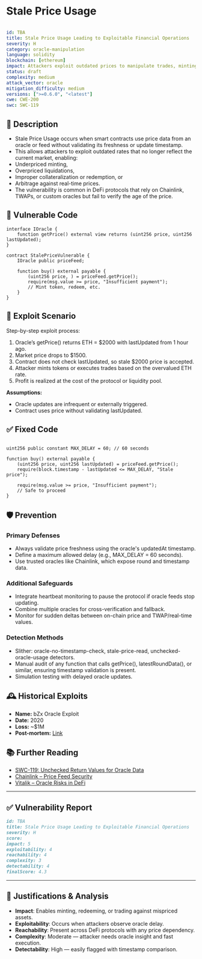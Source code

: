 # Stale Price Usage 

```YAML

id: TBA
title: Stale Price Usage Leading to Exploitable Financial Operations
severity: H
category: oracle-manipulation
language: solidity
blockchain: [ethereum]
impact: Attackers exploit outdated prices to manipulate trades, minting, or liquidations
status: draft
complexity: medium
attack_vector: oracle
mitigation_difficulty: medium
versions: [">=0.6.0", "<latest"]
cwe: CWE-200
swc: SWC-119
```

## 📝 Description

- Stale Price Usage occurs when smart contracts use price data from an oracle or feed without validating its freshness or update timestamp. 
- This allows attackers to exploit outdated rates that no longer reflect the current market, enabling:
- Underpriced minting, 
- Overpriced liquidations, 
- Improper collateralization or redemption, or
- Arbitrage against real-time prices.
- The vulnerability is common in DeFi protocols that rely on Chainlink, TWAPs, or custom oracles but fail to verify the age of the price.

## 🚨 Vulnerable Code

```solidity
interface IOracle {
    function getPrice() external view returns (uint256 price, uint256 lastUpdated);
}

contract StalePriceVulnerable {
    IOracle public priceFeed;

    function buy() external payable {
        (uint256 price, ) = priceFeed.getPrice();
        require(msg.value >= price, "Insufficient payment");
        // Mint token, redeem, etc.
    }
}
```

## 🧪 Exploit Scenario

Step-by-step exploit process:

1. Oracle’s getPrice() returns ETH = $2000 with lastUpdated from 1 hour ago.
2. Market price drops to $1500.
3. Contract does not check lastUpdated, so stale $2000 price is accepted.
4. Attacker mints tokens or executes trades based on the overvalued ETH rate.
5. Profit is realized at the cost of the protocol or liquidity pool.

**Assumptions:**

- Oracle updates are infrequent or externally triggered.
- Contract uses price without validating lastUpdated.

## ✅ Fixed Code

```solidity

uint256 public constant MAX_DELAY = 60; // 60 seconds

function buy() external payable {
    (uint256 price, uint256 lastUpdated) = priceFeed.getPrice();
    require(block.timestamp - lastUpdated <= MAX_DELAY, "Stale price");

    require(msg.value >= price, "Insufficient payment");
    // Safe to proceed
}
```

## 🛡️ Prevention

### Primary Defenses

- Always validate price freshness using the oracle's updatedAt timestamp.
- Define a maximum allowed delay (e.g., MAX_DELAY = 60 seconds).
- Use trusted oracles like Chainlink, which expose round and timestamp data.

### Additional Safeguards

- Integrate heartbeat monitoring to pause the protocol if oracle feeds stop updating.
- Combine multiple oracles for cross-verification and fallback.
- Monitor for sudden deltas between on-chain price and TWAP/real-time values.

### Detection Methods

- Slither: oracle-no-timestamp-check, stale-price-read, unchecked-oracle-usage detectors.
- Manual audit of any function that calls getPrice(), latestRoundData(), or similar, ensuring timestamp validation is present.
- Simulation testing with delayed oracle updates.

## 🕰️ Historical Exploits

- **Name:** bZx Oracle Exploit 
- **Date:** 2020 
- **Loss:** ~$1M 
- **Post-mortem:** [Link](https://blog.bzx.network/postmortem-2-15-20-2f37c4f28a5c) 

## 📚 Further Reading

- [SWC-119: Unchecked Return Values for Oracle Data](https://swcregistry.io/docs/SWC-119) 
- [Chainlink – Price Feed Security](https://docs.chain.link/data-feeds/security) 
- [Vitalik – Oracle Risks in DeFi](https://vitalik.ca/general/2020/07/21/oracles.html) 


---
## ✅ Vulnerability Report

```markdown
id: TBA
title: Stale Price Usage Leading to Exploitable Financial Operations
severity: H
score:
impact: 5         
exploitability: 4 
reachability: 4   
complexity: 3     
detectability: 4  
finalScore: 4.3
```


---

## 📄 Justifications & Analysis

- **Impact**: Enables minting, redeeming, or trading against mispriced assets.
- **Exploitability**: Occurs when attackers observe oracle delay.
- **Reachability**: Present across DeFi protocols with any price dependency.
- **Complexity**: Moderate — attacker needs oracle insight and fast execution.
- **Detectability**: High — easily flagged with timestamp comparison.